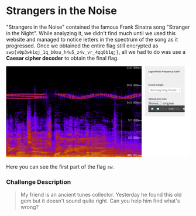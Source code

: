# Strangers in the Noise
"Strangers in the Noise" contained the famous Frank Sinatra song "Stranger in the Night". While analyzing it, we didn't find much until we used this website and managed to notice letters in the spectrum of the song as it progressed. Once we obtained the entire flag still encrypted as `swp{v0p3wk1qj_1q_b0xu_h4u5_z4v_vr_4qq0b1qj}`, all we had to do was use a __Caesar cipher decoder__ to obtain the final flag.

<img src="spectrum.png" alt="the spectrum of the wav challenge">

Here you can see the first part of the flag `sw`.

### Challenge Description
> My friend is an ancient tunes collector. Yesterday he found this old gem but it doesn't sound quite right. Can you help him find what's wrong?